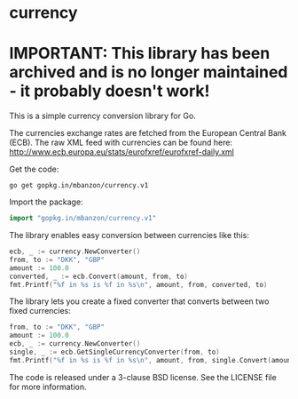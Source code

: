 currency
========

# IMPORTANT: This library has been archived and is no longer maintained - it probably doesn't work!


This is a simple currency conversion library for Go.

The currencies exchange rates are fetched from the European Central Bank (ECB).
The raw XML feed with currencies can be found here: http://www.ecb.europa.eu/stats/eurofxref/eurofxref-daily.xml

Get the code:

```
go get gopkg.in/mbanzon/currency.v1
```

Import the package:

```Go
import "gopkg.in/mbanzon/currency.v1"
```

The library enables easy conversion between currencies like this:

```Go
ecb, _ := currency.NewConverter()
from, to := "DKK", "GBP"
amount := 100.0
converted, _ := ecb.Convert(amount, from, to)
fmt.Printf("%f in %s is %f in %s\n", amount, from, converted, to)
```

The library lets you create a fixed converter that converts between two fixed currencies:

```Go
from, to := "DKK", "GBP"
amount := 100.0
ecb, _ := currency.NewConverter()
single, _ := ecb.GetSingleCurrencyConverter(from, to)
fmt.Printf("%f in %s is %f in %s\n", amount, from, single.Convert(amount), to)
```

The code is released under a 3-clause BSD license. See the LICENSE file for more information.
